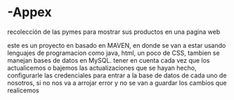 # -Appex
recolección de las pymes para mostrar sus productos en una pagina web

este es un proyecto en basado en MAVEN, en donde se van a estar usando lenguajes de programacion como java, html, un poco de CSS, tambien se manejan bases de datos en MySQL.
tener en cuenta cada vez que los actualicemos o bajemos las actualizaciones que se hayan hecho, configurarle las credenciales para entrar a la base de datos de cada uno de nosotros, si no nos va a arrojar error y no se van a guardar los cambios que realicemos
